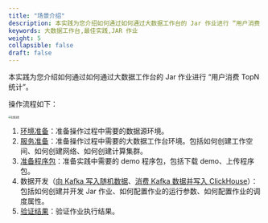 ```yaml
---
title: "场景介绍"
description: 本实践为您介绍如何通过如何通过大数据工作台的 Jar 作业进行 “用户消费 TopN 统计”。
keywords: 大数据工作台,最佳实践,JAR 作业
weight: 5
collapsible: false
draft: false
---
```


本实践为您介绍如何通过如何通过大数据工作台的 Jar 作业进行 “用户消费 TopN 统计”。

操作流程如下：

<img src="/bigdata/dataomnis/_images/process_practice02.png" alt="实践流程" style="zoom:30%;" />

1. [环境准备](../prepare01)：准备操作过程中需要的数据源环境。
2. [服务准备](../prepare02)：准备操作过程中需要的大数据工作台环境。包括如何创建工作空间、如何创建网络、如何创建计算集群。
3. [准备程序包](../prepare03)：准备实践中需要的 demo 程序包，包括下载 demo、上传程序包。
4. 数据开发（[向 Kafka 写入随机数据](../data_process01)、[消费 Kafka 数据并写入 ClickHouse](../data_process02)）：包括如何创建并开发 Jar 作业、如何配置作业的运行参数、如何配置作业的调度属性。
5. [验证结果](../verify)：验证作业执行结果。